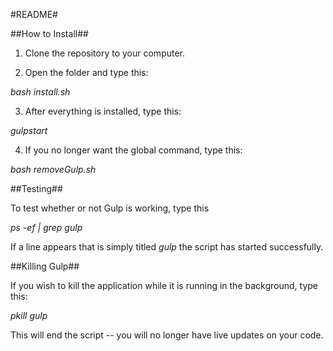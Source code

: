#README#


##How to Install##

1) Clone the repository to your computer.

2) Open the folder and type this:

_bash install.sh_

3) After everything is installed, type this:

_gulpstart_

4) If you no longer want the global command, type this:

_bash removeGulp.sh_



##Testing##

To test whether or not Gulp is working, type this

_ps -ef | grep gulp_

If a line appears that is simply titled *gulp* the script has started successfully.


##Killing Gulp##

If you wish to kill the application while it is running in the background, type this:

_pkill gulp_

This will end the script -- you will no longer have live updates on your code.